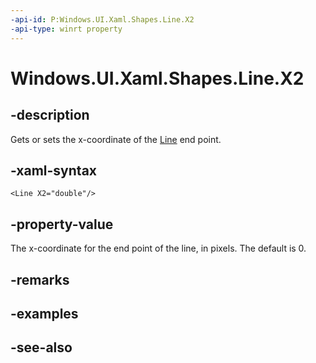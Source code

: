```yaml
---
-api-id: P:Windows.UI.Xaml.Shapes.Line.X2
-api-type: winrt property
---
```


<!-- Property syntax
public double X2 { get;  set; }
-->

# Windows.UI.Xaml.Shapes.Line.X2

## -description
Gets or sets the x-coordinate of the [Line](line.md) end point.



## -xaml-syntax
```xaml
<Line X2="double"/>
```


## -property-value
The x-coordinate for the end point of the line, in pixels. The default is 0.

## -remarks

## -examples

## -see-also
